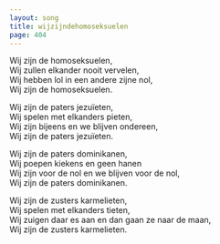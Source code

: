 ```yaml
---
layout: song
title: wijzijndehomoseksuelen
page: 404
---
```


﻿Wij zijn de homoseksuelen,  
Wij zullen elkander nooit vervelen,  
Wij hebben lol in een andere zijne nol,  
Wij zijn de homoseksuelen.  

Wij zijn de paters jezuïeten,  
Wij spelen met elkanders pieten,  
Wij zijn bijeens en we blijven ondereen,  
Wij zijn de paters jezuïeten.  

Wij zijn de paters dominikanen,  
Wij poepen kiekens en geen hanen  
Wij zijn voor de nol en we blijven voor de nol,  
Wij zijn de paters dominikanen.  

Wij zijn de zusters karmelieten,  
Wij spelen met elkanders tieten,  
Wij zuigen daar es aan en dan gaan ze naar de maan,  
Wij zijn de zusters karmelieten.  
